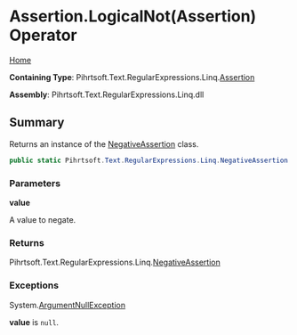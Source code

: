 # Assertion\.LogicalNot\(Assertion\) Operator

[Home](../../../../../../README.md)

**Containing Type**: Pihrtsoft\.Text\.RegularExpressions\.Linq\.[Assertion](../README.md)

**Assembly**: Pihrtsoft\.Text\.RegularExpressions\.Linq\.dll

## Summary

Returns an instance of the [NegativeAssertion](../../NegativeAssertion/README.md) class\.

```csharp
public static Pihrtsoft.Text.RegularExpressions.Linq.NegativeAssertion operator !(Pihrtsoft.Text.RegularExpressions.Linq.Assertion value)
```

### Parameters

**value**

A value to negate\.

### Returns

Pihrtsoft\.Text\.RegularExpressions\.Linq\.[NegativeAssertion](../../NegativeAssertion/README.md)

### Exceptions

System\.[ArgumentNullException](https://docs.microsoft.com/en-us/dotnet/api/system.argumentnullexception)

**value** is `null`\.

